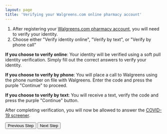 ```yaml
---
layout: page
title: 'Verifying your Walgreens.com online pharmacy account'
---
```


1. After registering your [Walgreens.com pharmacy account](./register-pharmacy), you will need to verify your identity.
2. Choose either "Verify identity online", "Verify by text", or "Verify by phone call"

**If you choose to verify online**: Your identity will be verified using a soft pull identity verification. Simply fill out the correct answers to verify your identity.

**If you choose to verify by phone**: You will place a call to Walgreens using the phone number on file with Walgreens. Enter the code and press the purple "Continue" to proceed.

**If you choose to verify by text**: You will receive a text, verify the code and press the purple "Continue" button.

After completing verification, you will now be allowed to answer the [COVID-19 screener](./screener).

[<button>Previous Step</button>](./register-pharmacy)
[<button>Next Step</button>](./screener)
